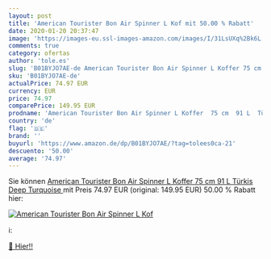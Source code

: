 ```yaml
---
layout: post
title: 'American Tourister Bon Air Spinner L Kof mit 50.00 % Rabatt'
date: 2020-01-20 20:37:47
image: 'https://images-eu.ssl-images-amazon.com/images/I/31LsUXq%2Bk6L._SL400_.jpg'
comments: true
category: ofertas
author: 'tole.es'
slug: 'B01BYJO7AE-de American Tourister Bon Air Spinner L Koffer 75 cm 91 L...'
sku: 'B01BYJO7AE-de'
actualPrice: 74.97 EUR
currency: EUR
price: 74.97
comparePrice: 149.95 EUR
prodname: 'American Tourister Bon Air Spinner L Koffer  75 cm  91 L  Türkis  Deep Turquoise '
country: 'de'
flag: '🇩🇪'
brand: ''
buyurl: 'https://www.amazon.de/dp/B01BYJO7AE/?tag=tolees0ca-21'
descuento: '50.00'
average: '74.97'
---
```


Sie können [American Tourister Bon Air Spinner L Koffer  75 cm  91 L  Türkis  Deep Turquoise ](https://www.amazon.de/dp/B01BYJO7AE/?tag=tolees0ca-21) mit Preis 74.97 EUR (original: 149.95 EUR) 50.00 % Rabatt hier:

[![American Tourister Bon Air Spinner L Kof](https://images-eu.ssl-images-amazon.com/images/I/31LsUXq%2Bk6L._SL400_.jpg)](https://www.amazon.de/dp/B01BYJO7AE/?tag=tolees0ca-21)

ℹ️:


[🛒 Hier!!](https://www.amazon.de/dp/B01BYJO7AE/?tag=tolees0ca-21)
